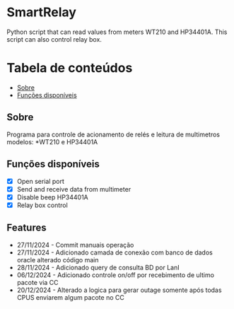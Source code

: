 # SmartRelay
Python script that can read values from meters WT210 and HP34401A. This script can also control relay box.

Tabela de conteúdos
=================
<!--ts-->
   * [Sobre](#Sobre)
   * [Funções disponíveis](#Features)

<!--te-->

## Sobre
Programa para controle de acionamento de relés e leitura de multimetros modelos:
*WT210 e HP34401A

## Funções disponíveis
- [x] Open serial port
- [x] Send and receive data from multimeter
- [x] Disable beep HP34401A
- [x] Relay box control

## Features

- 27/11/2024 - Commit manuais operação
- 27/11/2024 - Adicionado camada de conexão com banco de dados oracle alterado código main
- 28/11/2024 - Adicionado query de consulta BD por LanI
- 06/12/2024 - Adicionado controle on/off por recebimento de ultimo pacote via CC
- 20/12/2024 - Alterado a logica para gerar outage somente após todas CPUS enviarem algum pacote no CC